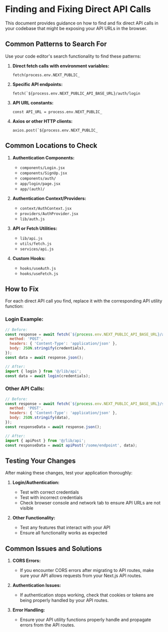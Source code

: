 # Finding and Fixing Direct API Calls

This document provides guidance on how to find and fix direct API calls in your codebase that might be exposing your API URLs in the browser.

## Common Patterns to Search For

Use your code editor's search functionality to find these patterns:

1. **Direct fetch calls with environment variables:**
   ```
   fetch(process.env.NEXT_PUBLIC_
   ```

2. **Specific API endpoints:**
   ```
   fetch(`${process.env.NEXT_PUBLIC_API_BASE_URL}/auth/login
   ```

3. **API URL constants:**
   ```
   const API_URL = process.env.NEXT_PUBLIC_
   ```

4. **Axios or other HTTP clients:**
   ```
   axios.post(`${process.env.NEXT_PUBLIC_
   ```

## Common Locations to Check

1. **Authentication Components:**
   - `components/Login.jsx`
   - `components/SignUp.jsx`
   - `components/auth/`
   - `app/login/page.jsx`
   - `app/(auth)/`

2. **Authentication Context/Providers:**
   - `context/AuthContext.jsx`
   - `providers/AuthProvider.jsx`
   - `lib/auth.js`

3. **API or Fetch Utilities:**
   - `lib/api.js`
   - `utils/fetch.js`
   - `services/api.js`

4. **Custom Hooks:**
   - `hooks/useAuth.js`
   - `hooks/useFetch.js`

## How to Fix

For each direct API call you find, replace it with the corresponding API utility function:

### Login Example:

```javascript
// Before:
const response = await fetch(`${process.env.NEXT_PUBLIC_API_BASE_URL}/auth/login`, {
  method: 'POST',
  headers: { 'Content-Type': 'application/json' },
  body: JSON.stringify(credentials),
});
const data = await response.json();

// After:
import { login } from '@/lib/api';
const data = await login(credentials);
```

### Other API Calls:

```javascript
// Before:
const response = await fetch(`${process.env.NEXT_PUBLIC_API_BASE_URL}/some/endpoint`, {
  method: 'POST',
  headers: { 'Content-Type': 'application/json' },
  body: JSON.stringify(data),
});
const responseData = await response.json();

// After:
import { apiPost } from '@/lib/api';
const responseData = await apiPost('/some/endpoint', data);
```

## Testing Your Changes

After making these changes, test your application thoroughly:

1. **Login/Authentication:**
   - Test with correct credentials
   - Test with incorrect credentials
   - Check browser console and network tab to ensure API URLs are not visible

2. **Other Functionality:**
   - Test any features that interact with your API
   - Ensure all functionality works as expected

## Common Issues and Solutions

1. **CORS Errors:**
   - If you encounter CORS errors after migrating to API routes, make sure your API allows requests from your Next.js API routes.

2. **Authentication Issues:**
   - If authentication stops working, check that cookies or tokens are being properly handled by your API routes.

3. **Error Handling:**
   - Ensure your API utility functions properly handle and propagate errors from the API routes. 